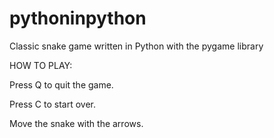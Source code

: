 # pythoninpython
Classic snake game written in Python with the pygame library

HOW TO PLAY:

Press Q to quit the game.

Press C to start over.

Move the snake with the arrows.



